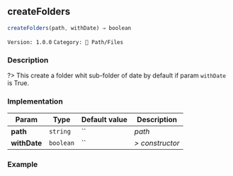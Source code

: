 ## createFolders 
  ```javascript
 createFolders(path, withDate) ⇒ boolean 
``` 

 ` Version: 1.0.0 ` 
` Category: 📁 Path/Files ` 

### Description 

?> This create a folder whit sub-folder of date by default if param `withDate` is True. 

### Implementation 

| Param | Type | Default value | Description | 
| --- | --- | --- | --- | 
| **path** | `string` | `` | _path_ | 
| **withDate** | `boolean` | `` | _> constructor_ | 

### Example 

 ```javascript 
  
 ```  


